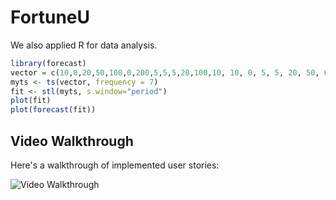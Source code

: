 # FortuneU

We also applied R for data analysis.
```r
library(forecast)
vector = c(10,0,20,50,100,0,200,5,5,5,20,100,10, 10, 0, 5, 5, 20, 50, 0, 20 )
myts <- ts(vector, frequency = 7)
fit <- stl(myts, s.window="period")
plot(fit)
plot(forecast(fit))
```
## Video Walkthrough

Here's a walkthrough of implemented user stories:

<img src='http://g.recordit.co/WgZCOUOYUw.gif' title='Video Walkthrough' width='' alt='Video Walkthrough' />

